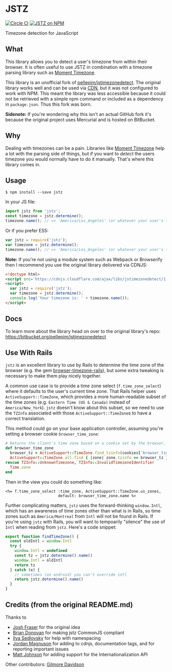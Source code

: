 # JSTZ

[![Circle CI](https://img.shields.io/circleci/project/iansinnott/jstz.svg)](https://circleci.com/gh/iansinnott/jstz)
[![JSTZ on NPM](https://img.shields.io/npm/v/jstz.svg)](https://www.npmjs.com/package/jstz)

Timezone detection for JavaScript

## What

This library allows you to detect a user's timezone from within their browser. It is often useful to use JSTZ in combination with a timezone parsing library such as [Moment Timezone][].

This library is an unofficial fork of [pellepim/jstimezonedetect][jstimezonedetect]. The original library works well and can be used via [CDN][], but it was not configured to work with NPM. This meant the library was less accessible because it could not be retrieved with a simple npm command or included as a dependency in `package.json`. Thus this fork was born.

**Sidenote:** If you're wondering why this isn't an actual GitHub fork it's because the original project uses Mercurial and is hosted on BitBucket.

## Why

Dealing with timezones can be a pain. Libraries like [Moment Timezone][] help a lot with the parsing side of things, but if you want to _detect_ the users timezone you would normally have to do it manually. That's where this library comes in.

## Usage

```
$ npm install --save jstz
```

In your JS file:

```js
import jstz from 'jstz';
const timezone = jstz.determine();
timezone.name(); // => 'America/Los_Angeles' (or whatever your user's timezone is)
```

Or if you prefer ES5:

```js
var jstz = require('jstz');
var timezone = jstz.determine();
timezone.name(); // => 'America/Los_Angeles' (or whatever your user's timezone is)
```

**Note:** If you're not using a module system such as Webpack or Browserify then I recommend you use the original library delivered via CDNJS:

```html
<!doctype html>
<script src='https://cdnjs.cloudflare.com/ajax/libs/jstimezonedetect/1.0.4/jstz.min.js'></script>
<script>
  var jstz = require('jstz');
  var timezone = jstz.determine();
  console.log('Your timezone is: ' + timezone.name());
</script>
```

## Docs

To learn more about the library head on over to the original library's repo: <https://bitbucket.org/pellepim/jstimezonedetect>

## Use With Rails

`jstz` is an excellent library to use by Rails to determine the time zone of the browser (e.g. the gem [browser-timezone-rails](https://github.com/kbaum/browser-timezone-rails)), but some extra tweaking is necessary to make them play nicely together.

A common use case is to provide a time zone select (`f.time_zone_select`) where it defaults to the user's current time zone. That Rails helper uses `ActiveSupport::TimeZone`, which provides a more human-readable subset of the time zones (e.g. `Eastern Time (US & Canada)` instead of `America/New_York`). `jstz` doesn't know about this subset, so we need to use the `TZInfo` associated with those `ActiveSupport::TimeZone`s to have a correct translation.

This method could go on your base application controller, assuming you're setting a browser cookie `browser_time_zone`:

```ruby
# Returns the client's time zone based on a cookie set by the browser, defaults to application time zone
def browser_time_zone
  browser_tz = ActiveSupport::TimeZone.find_tzinfo(cookies['browser_time_zone'])
  ActiveSupport::TimeZone.all.find { |zone| zone.tzinfo == browser_tz } || Time.zone
rescue TZInfo::UnknownTimezone, TZInfo::InvalidTimezoneIdentifier
  Time.zone
end
```

Then in the view you could do something like:

```erb
<%= f.time_zone_select :time_zone, ActiveSupport::TimeZone.us_zones,
                       default: browser_time_zone.name %>
```

Further complicating matters, `jstz` uses the forward-thinking `window.Intl`, which has an awareness of time zones other than what is in Rails, so time zones such as `America/Montreal` from `Intl` will not be found in Rails. If you're using `jstz` with Rails, you will want to tempoarily "silence" the use of `Intl` when reading from `jstz`. Here's a code snippet:

```js
export function findTimeZone() {
  const oldIntl = window.Intl
  try {
    window.Intl = undefined
    const tz = jstz.determine().name()
    window.Intl = oldIntl
    return tz
  } catch (e) {
    // sometimes (on android) you can't override intl
    return jstz.determine().name()
  }
}
```

## Credits (from the original README.md)

Thanks to

  - [Josh Fraser][5] for the original idea
  - [Brian Donovan][6] for making jstz CommonJS compliant
  - [Ilya Sedlovsky][7] for help with namespacing
  - [Jordan Magnuson][9] for adding to cdnjs, documentation tags, and for reporting important issues
  - [Matt Johnson][11] for adding support for the Internationalization API

Other contributors:
[Gilmore Davidson][8]

[jstimezonedetect]: https://bitbucket.org/pellepim/jstimezonedetect
[CDN]: https://cdnjs.com/libraries/jstimezonedetect
[Moment Timezone]: http://momentjs.com/timezone/

[1]: http://www.iana.org/time-zones
[3]: https://bitbucket.org/pellepim/jstimezonedetect/src
[4]: https://github.com/gruntjs/grunt
[5]: http://www.onlineaspect.com/about/
[6]: https://bitbucket.org/eventualbuddha
[7]: https://bitbucket.org/purebill
[8]: https://bitbucket.org/gdavidson
[9]: https://github.com/JordanMagnuson
[11]: https://bitbucket.org/mj1856
